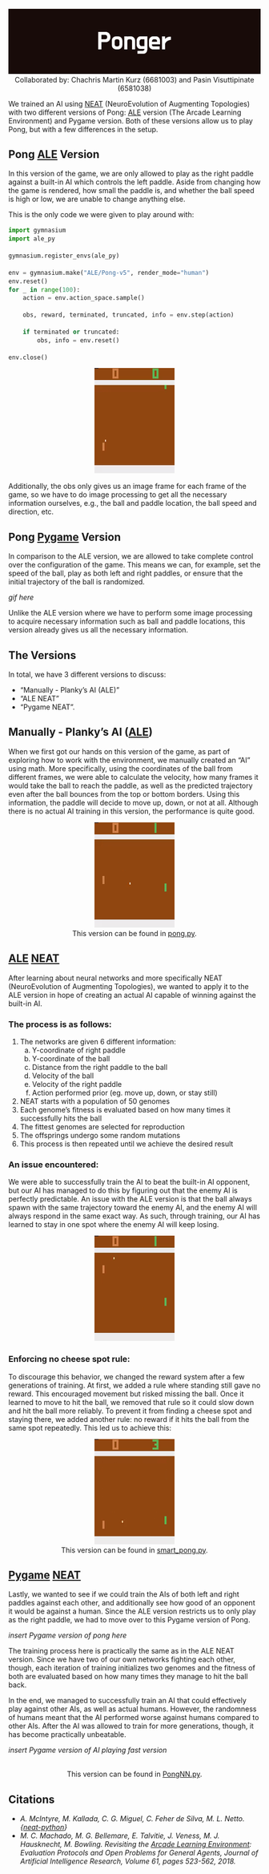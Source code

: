 
<p align="center", style="text-align: center;">
    <img src="Imgs/Ponger.png"><br>
    Collaborated by: Chachris Martin Kurz (6681003) and Pasin Visuttipinate (6581038)
</p>

We trained an AI using [NEAT](https://github.com/CodeReclaimers/neat-python/tree/master) (NeuroEvolution of Augmenting Topologies) with two different versions of Pong: [ALE](https://github.com/Farama-Foundation/Arcade-Learning-Environment) version (The Arcade Learning Environment) and Pygame version. Both of these versions allow us to play Pong, but with a few differences in the setup. 

## Pong [ALE](https://github.com/Farama-Foundation/Arcade-Learning-Environment) Version
In this version of the game, we are only allowed to play as the right paddle against a built-in AI which controls the left paddle. Aside from changing how the game is rendered, how small the paddle is, and whether the ball speed is high or low, we are unable to change anything else. 


This is the only code we were given to play around with:
```Python
import gymnasium
import ale_py

gymnasium.register_envs(ale_py)

env = gymnasium.make("ALE/Pong-v5", render_mode="human")
env.reset()
for _ in range(100):
    action = env.action_space.sample()

    obs, reward, terminated, truncated, info = env.step(action)

    if terminated or truncated:
        obs, info = env.reset()

env.close()
```

<p align="center">
    <img src="Imgs/ALE.gif">
</p>

Additionally, the obs only gives us an image frame for each frame of the game, so we have to do image processing to get all the necessary information ourselves, e.g., the ball and paddle location, the ball speed and direction, etc.

## Pong [Pygame](https://github.com/pygame/pygame) Version
In comparison to the ALE version, we are allowed to take complete control over the configuration of the game. This means we can, for example, set the speed of the ball, play as both left and right paddles, or ensure that the initial trajectory of the ball is randomized.

*gif here*

Unlike the ALE version where we have to perform some image processing to acquire necessary information such as ball and paddle locations, this version already gives us all the necessary information.

## The Versions

In total, we have 3 different versions to discuss: 
- “Manually - Planky’s AI (ALE)”
- “ALE NEAT”
- “Pygame NEAT”.


## Manually - Planky’s AI ([ALE](https://github.com/Farama-Foundation/Arcade-Learning-Environment))

When we first got our hands on this version of the game, as part of exploring how to work with the environment, we manually created an “AI” using math. More specifically, using the coordinates of the ball from different frames, we were able to calculate the velocity, how many frames it would take the ball to reach the paddle, as well as the predicted trajectory even after the ball bounces from the top or bottom borders. Using this information, the paddle will decide to move up, down, or not at all. Although there is no actual AI training in this version, the performance is quite good.

<p align="center">
    <img src="Imgs/Manual.gif"><br>
    This version can be found in <a href="Main\pong.py">pong.py</a>.
</p>



## [ALE](https://github.com/Farama-Foundation/Arcade-Learning-Environment) [NEAT](https://github.com/CodeReclaimers/neat-python/tree/master)

After learning about neural networks and more specifically NEAT (NeuroEvolution of Augmenting Topologies), we wanted to apply it to the ALE version in hope of creating an actual AI capable of winning against the built-in AI.

### The process is as follows:
<ol>
    <li>The networks are given 6 different information:
        <ol type="a">
            <li>Y-coordinate of right paddle</li>
            <li>Y-coordinate of the ball</li>
            <li>Distance from the right paddle to the ball</li>
            <li>Velocity of the ball</li>
            <li>Velocity of the right paddle</li>
            <li>Action performed prior (eg. move up, down, or stay still)</li>
        </ol
    </li>
    <li>NEAT starts with a population of 50 genomes</li>
    <li>Each genome’s fitness is evaluated based on how many times it successfully hits the ball</li>
    <li>The fittest genomes are selected for reproduction</li>
    <li>The offsprings undergo some random mutations</li>
    <li>This process is then repeated until we achieve the desired result</li>
</ol>

### An issue encountered:

We were able to successfully train the AI to beat the built-in AI opponent, but our AI has managed to do this by figuring out that the enemy AI is perfectly predictable. An issue with the ALE version is that the ball always spawn with the same trajectory toward the enemy AI, and the enemy AI will always respond in the same exact way. As such, through training, our AI has learned to stay in one spot where the enemy AI will keep losing. 

<p align="center">
    <img src="Imgs/STAND SILL OMG.gif"><br>
</p>

### Enforcing no cheese spot rule:
To discourage this behavior, we changed the reward system after a few generations of training. At first, we added a rule where standing still gave no reward. This encouraged movement but risked missing the ball. Once it learned to move to hit the ball, we removed that rule so it could slow down and hit the ball more reliably. To prevent it from finding a cheese spot and staying there, we added another rule: no reward if it hits the ball from the same spot repeatedly. This led us to achieve this:

<p align="center">
    <img src="Imgs\ALE AI.gif"><br>
    This version can be found in <a href="Main\smart_pong.py">smart_pong.py</a>.
</p>

## [Pygame](https://github.com/pygame/pygame) [NEAT](https://github.com/CodeReclaimers/neat-python/tree/master)

Lastly, we wanted to see if we could train the AIs of both left and right paddles against each other, and additionally see how good of an opponent it would be against a human. Since the ALE version restricts us to only play as the right paddle, we had to move over to this Pygame version of Pong. 

*insert Pygame version of pong here*

The training process here is practically the same as in the ALE NEAT version. Since we have two of our own networks fighting each other, though, each iteration of training initializes two genomes and the fitness of both are evaluated based on how many times they manage to hit the ball back. 

In the end, we managed to successfully train an AI that could effectively play against other AIs, as well as actual humans. However, the randomness of humans meant that the AI performed worse against humans compared to other AIs. After the AI was allowed to train for more generations, though, it has become practically unbeatable. 

*insert Pygame version of AI playing fast version*
<p align="center">
    <img src=""><br>
    This version can be found in <a href="NEAT-Pong-Python\PongNN.py">PongNN.py</a>.
</p>

## Citations
- *A. McIntyre, M. Kallada, C. G. Miguel, C. Feher de Silva, M. L. Netto. {[neat-python](https://github.com/CodeReclaimers/neat-python/tree/master)}*
- *M. C. Machado, M. G. Bellemare, E. Talvitie, J. Veness, M. J. Hausknecht, M. Bowling. Revisiting the [Arcade Learning Environment](https://github.com/Farama-Foundation/Arcade-Learning-Environment): Evaluation Protocols and Open Problems for General Agents, Journal of Artificial Intelligence Research, Volume 61, pages 523-562, 2018.*
